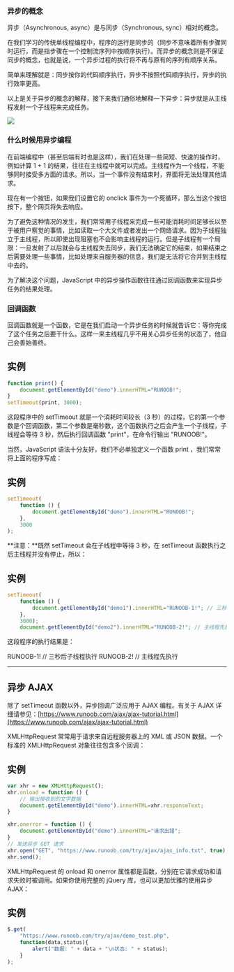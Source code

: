 ### 异步的概念

异步（Asynchronous, async）是与同步（Synchronous, sync）相对的概念。

在我们学习的传统单线程编程中，程序的运行是同步的（同步不意味着所有步骤同时运行，而是指步骤在一个控制流序列中按顺序执行）。而异步的概念则是不保证同步的概念，也就是说，一个异步过程的执行将不再与原有的序列有顺序关系。

简单来理解就是：同步按你的代码顺序执行，异步不按照代码顺序执行，异步的执行效率更高。

以上是关于异步的概念的解释，接下来我们通俗地解释一下异步：异步就是从主线程发射一个子线程来完成任务。

![](https://www.runoob.com/wp-content/uploads/2020/07/async-sync.png)

### 什么时候用异步编程

在前端编程中（甚至后端有时也是这样），我们在处理一些简短、快速的操作时，例如计算 1 + 1 的结果，往往在主线程中就可以完成。主线程作为一个线程，不能够同时接受多方面的请求。所以，当一个事件没有结束时，界面将无法处理其他请求。

现在有一个按钮，如果我们设置它的 onclick 事件为一个死循环，那么当这个按钮按下，整个网页将失去响应。

为了避免这种情况的发生，我们常常用子线程来完成一些可能消耗时间足够长以至于被用户察觉的事情，比如读取一个大文件或者发出一个网络请求。因为子线程独立于主线程，所以即使出现阻塞也不会影响主线程的运行。但是子线程有一个局限：一旦发射了以后就会与主线程失去同步，我们无法确定它的结束，如果结束之后需要处理一些事情，比如处理来自服务器的信息，我们是无法将它合并到主线程中去的。

为了解决这个问题，JavaScript 中的异步操作函数往往通过回调函数来实现异步任务的结果处理。

### 回调函数

回调函数就是一个函数，它是在我们启动一个异步任务的时候就告诉它：等你完成了这个任务之后要干什么。这样一来主线程几乎不用关心异步任务的状态了，他自己会善始善终。

## 实例

``` js
function print() {
	document.getElementById("demo").innerHTML="RUNOOB!"; 
} 
setTimeout(print, 3000);
```
  

这段程序中的 setTimeout 就是一个消耗时间较长（3 秒）的过程，它的第一个参数是个回调函数，第二个参数是毫秒数，这个函数执行之后会产生一个子线程，子线程会等待 3 秒，然后执行回调函数 "print"，在命令行输出 "RUNOOB!"。

当然，JavaScript 语法十分友好，我们不必单独定义一个函数 print ，我们常常将上面的程序写成：

## 实例

``` js
setTimeout(
	function () { 
		document.getElementById("demo").innerHTML="RUNOOB!"; 
	},
	3000
);
```


**注意：**既然 setTimeout 会在子线程中等待 3 秒，在 setTimeout 函数执行之后主线程并没有停止，所以：

## 实例

``` js
setTimeout(
	function () {
		document.getElementById("demo1").innerHTML="RUNOOB-1!"; // 三秒后子线程执行 
	}, 
	3000); 
	document.getElementById("demo2").innerHTML="RUNOOB-2!"; // 主线程先执行
```

这段程序的执行结果是：

RUNOOB-1!    // 三秒后子线程执行
RUNOOB-2!    // 主线程先执行

---

## 异步 AJAX

除了 setTimeout 函数以外，异步回调广泛应用于 AJAX 编程。有关于 AJAX 详细请参见：[https://www.runoob.com/ajax/ajax-tutorial.html](https://www.runoob.com/ajax/ajax-tutorial.html)

XMLHttpRequest 常常用于请求来自远程服务器上的 XML 或 JSON 数据。一个标准的 XMLHttpRequest 对象往往包含多个回调：

## 实例

``` js
var xhr = new XMLHttpRequest(); 
xhr.onload = function () { 
	// 输出接收到的文字数据 
	document.getElementById("demo").innerHTML=xhr.responseText; 
} 

xhr.onerror = function () { 
	document.getElementById("demo").innerHTML="请求出错"; 
} 
// 发送异步 GET 请求 
xhr.open("GET", "https://www.runoob.com/try/ajax/ajax_info.txt", true); 
xhr.send();
```

XMLHttpRequest 的 onload 和 onerror 属性都是函数，分别在它请求成功和请求失败时被调用。如果你使用完整的 jQuery 库，也可以更加优雅的使用异步 AJAX：

## 实例

``` js
$.get(
	"https://www.runoob.com/try/ajax/demo_test.php",
	function(data,status){ 
		alert("数据: " + data + "\n状态: " + status); 
	}
);
```